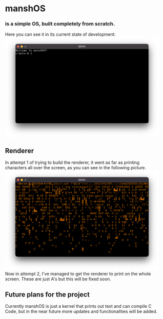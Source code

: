 # manshOS # 
### is a simple OS, built completely from scratch. ###
Here you can see it in its current state of development:
![screen](res/mansh-os.png)
## Renderer ##
In attempt 1 of trying to build the renderer, it went as far as printing characters all over the screen, as you can see in the following picture.
![renderer_attempt1](res/renderer_attempt1.png)
Now in attempt 2, I've managed to get the renderer to print on the whole screen. These are just A's but this will be fixed soon.
## Future plans for the project ##
Currently manshOS is just a kernel that prints out text and can compile C Code, but in the near future more updates and functionalities will be added.